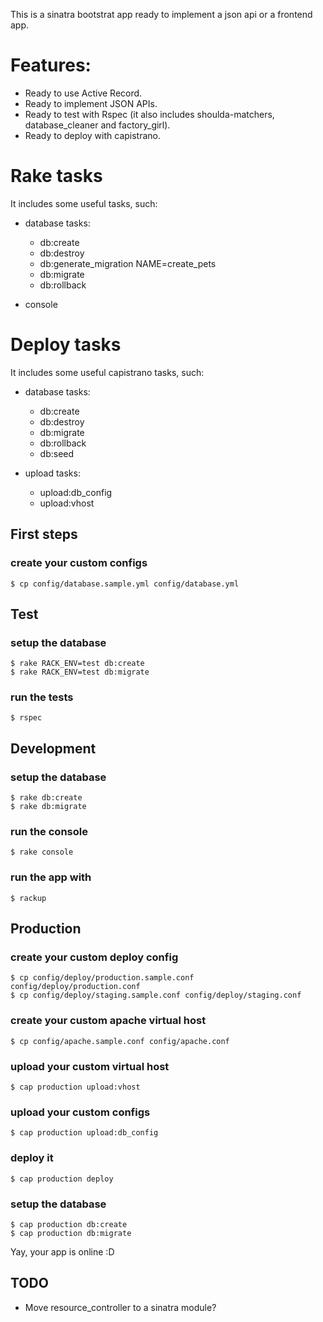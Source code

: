This is a sinatra bootstrat app ready to implement a json api or a frontend app.

# Features:

* Ready to use Active Record.  
* Ready to implement JSON APIs.  
* Ready to test with Rspec (it also includes shoulda-matchers, database_cleaner and factory_girl).  
* Ready to deploy with capistrano.

# Rake tasks

It includes some useful tasks, such:

* database tasks:
  * db:create  
  * db:destroy  
  * db:generate_migration NAME=create_pets  
  * db:migrate  
  * db:rollback  

* console

# Deploy tasks

It includes some useful capistrano tasks, such:

* database tasks:
  * db:create  
  * db:destroy  
  * db:migrate  
  * db:rollback  
  * db:seed  

* upload tasks:  
  * upload:db_config
  * upload:vhost

## First steps

### create your custom configs
`$ cp config/database.sample.yml config/database.yml`

## Test

### setup the database
`$ rake RACK_ENV=test db:create`  
`$ rake RACK_ENV=test db:migrate`

### run the tests
`$ rspec`

## Development

### setup the database
`$ rake db:create`  
`$ rake db:migrate`

### run the console
`$ rake console`

### run the app with
`$ rackup`

## Production

### create your custom deploy config
`$ cp config/deploy/production.sample.conf config/deploy/production.conf`  
`$ cp config/deploy/staging.sample.conf config/deploy/staging.conf`  

### create your custom apache virtual host
`$ cp config/apache.sample.conf config/apache.conf`

### upload your custom virtual host
`$ cap production upload:vhost`

### upload your custom configs
`$ cap production upload:db_config`  

### deploy it
`$ cap production deploy`

### setup the database
`$ cap production db:create`  
`$ cap production db:migrate`  

Yay, your app is online :D


## TODO

* Move resource_controller to a sinatra module?
